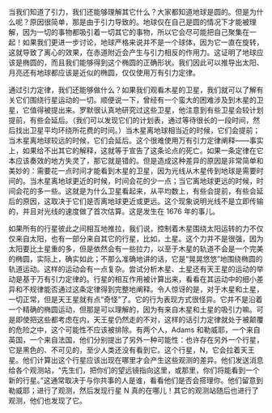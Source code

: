 当我们知道了引力，我们还能够理解其它什么？大家都知道地球是圆的。但是为什么呢？原因很简单，那是由于引力导致的。地球仅在自己是圆的情况下才能被理解，因为一切的事物都吸引着一切其它的事物，所以它会尽可能把自己聚集在一起！如果我们更进一步讨论，地球严格来说并不是一个球体，因为它一直在旋转，这就导致了离心的效果，在赤道附近会产生与引力相反的作用力。这证明了地球应该是椭圆的，而且我们能够得到这个椭圆的正确形状。我们因此可以推导出太阳、月亮还有地球都应该是近似的椭圆，仅仅使用万有引力定律。

通过引力定律，我们还能够做什么？如果我们观看木星的卫星，我们就可以了解有关它们围绕行星运动的一切。顺便说一下，曾经有一个蛮大的困难涉及到木星的卫星，它值得被提出来。罗默很认真地研究过这些卫星，他注意到有些卫星会较计划提前，有些会延后。（我们可以发现它们的计划表，通过等待很长的一段时间，然后找出卫星平均环绕所花费的时间。）当木星离地球相当近的时候，它们会提前；当木星离地球较远的时候，它们会延后。这个很难使用万有引力定律阐释——事实上，如果给不出其它的解释，这就等于宣告了这条论点的死亡。如果一条定律在它本应该奏效的地方失灵了，那它就是错的。但是造成这种差异的原因是非常简单和美妙的：需要花一点时间才能看到木星的卫星，因为光线从木星传到地球是需要时间的。当木星离地球更近的时候，时间会花的少一点；当它离地球更远的时候，时间会花的多一些。这就是为什么卫星看起来，从平均数上，有些会提前，有些会延后的原因，这取决于它们是否离地球更近或更远。这个现象说明光线不是立即传输的，并且对光线的速度做了首次估算。这是发生在 1676 年的事儿。

如果所有的行星彼此之间相互地推拉，我们说，控制着木星围绕太阳运转的力不仅仅来自太阳，也有一部分来自其它的行星，比如，土星。这个力并不是很强，因为太阳要比土星重的多，但是依然会有一些拉力，以至于木星的轨道不会是一个完美的椭圆，实际上，确实如此；不那么准确地讲的话，它是“晃晃悠悠”地围绕椭圆的轨道运动。这样的运动会有一点复杂。尝试分析木星、土星还有天王星的运动的举动是基于万有引力定律的。行星的相互作用被计算出来，看看在其运动中的细小差异和不规律能否通过这条定律得到完整地阐释。令人惊讶的是，对于木星和土星，一切正常，但是天王星就有点“奇怪”了。它的行为表现方式很怪异。它并不是沿着一个精确的椭圆运动，但那是可以理解的，因为有来自木星和土星的吸引力嘛。可是即使把这些都考虑在内，天王星仍然走的不对，这样的话引力定律就处于被颠覆的危险之中，这个可能性不应该被排除。有两个人，Adams 和勒威耶，一个来自英国，一个来自法国，他们分别提出了另外一种可能性：也许存在另外一个行星，它是黑色的、不可见的，至少人类还没有看到它。这个行星，N，它会拉着天王星。他们计算出这个行星应该出现在哪里才会产生这些观测的差异。他们发送消息给各个观测站，“先生们，把你们的望远镜指向这里，或那里，你们将能看到一个新的行星。”这通常取决于与你共事的人是谁，看看他们是否会搭理你。他们留意到勒威耶；进行了观测，然后发现行星 N 真的在哪儿！其它的观测站随后也进行了观测，他们也发现了它。